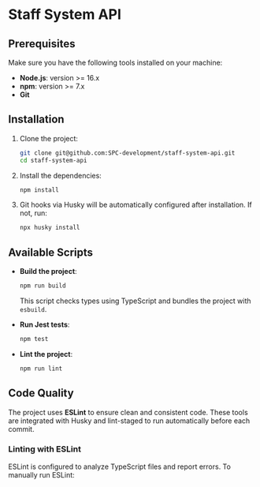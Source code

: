 # Staff System API

## **Prerequisites**

Make sure you have the following tools installed on your machine:

- **Node.js**: version >= 16.x
- **npm**: version >= 7.x
- **Git**

## **Installation**

1. Clone the project:

   ```bash
   git clone git@github.com:SPC-development/staff-system-api.git
   cd staff-system-api
   ```

2. Install the dependencies:

   ```bash
   npm install
   ```

3. Git hooks via Husky will be automatically configured after installation. If not, run:

   ```bash
   npx husky install
   ```

## **Available Scripts**

- **Build the project**:

  ```bash
  npm run build
  ```

  This script checks types using TypeScript and bundles the project with `esbuild`.

- **Run Jest tests**:

  ```bash
  npm test
  ```

- **Lint the project**:

  ```bash
  npm run lint
  ```

## **Code Quality**

The project uses **ESLint** to ensure clean and consistent code. These tools are integrated with Husky and lint-staged to run automatically before each commit.

### **Linting with ESLint**

ESLint is configured to analyze TypeScript files and report errors. To manually run ESLint: